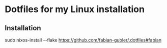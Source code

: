 # Dotfiles for my Linux installation

## Installation
sudo nixos-install --flake https://github.com/fabian-gubler/.dotfiles#fabian
